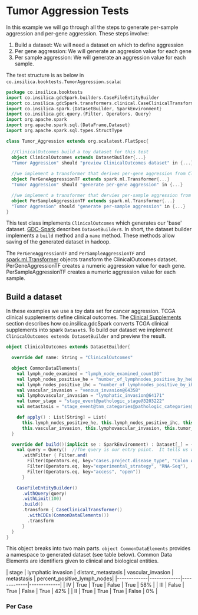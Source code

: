 # Tumor Aggression Tests
  In this example we will go through all the steps to generate per-sample aggression and per-gene aggression. These steps involve:

1. Build a dataset: We will need a dataset on which to define aggression
2. Per gene aggression: We will generate an aggresion value for each gene
3. Per sample aggression: We will generate an aggression value for each sample.

The test structure is as below in `co.insilica.booktests.TumorAggression.scala`: 
```scala
package co.insilica.booktests
import co.insilica.gdcSpark.builders.CaseFileEntityBuilder
import co.insilica.gdcSpark.transformers.clinical.CaseClinicalTransformer
import co.insilica.spark.{DatasetBuilder, SparkEnvironment}
import co.insilica.gdc.query.{Filter, Operators, Query}
import org.apache.spark
import org.apache.spark.sql.{DataFrame,Dataset}
import org.apache.spark.sql.types.StructType

class Tumor_Aggression extends org.scalatest.FlatSpec{

  //ClinicalOutcomes build a toy dataset for this test
  object ClinicalOutcomes extends DatasetBuilder{...}
  "Tumor Aggression" should "preview ClinicalOutcomes dataset" in {...}
  
  //we implement a transformer that derives per-gene aggression from ClinicalOutcomes
  object PerGeneAggressionTF extends spark.ml.Transformer{...}
  "Tumor Aggression" should "generate per-gene aggression" in {...}

  //we implement a transformer that dervies per-sample aggression from ClinicalOutcomes
  object PerSampleAggressionTF extends spark.ml.Transformer{...}
  "Tumor Aggresion" should "generate per-sample aggression" in {...}
}
```
This test class implements `ClinicalOutcomes` which generates our 'base' dataset. [GDC-Spark](../1_gdc/3_gdc-spark.md) describes `DatasetBuilder`s. In short, the dataset builder implements a `build` method and a `name` method.  These methods allow saving of the generated dataset in hadoop.

The `PerGeneAggressionTF` and `PerSampleAggressionTF` and [spark.ml.Transformer](http://spark.apache.org/docs/latest/ml-features.html) objects transform the ClinicalOutcomes dataset. PerGeneAggressionTF creates a numeric aggression value for each gene.  PerSampleAggressionTF creates a numeric aggression value for each sample.



## Build a dataset
   In these examples we use a toy data set for cancer aggression.  TCGA clinical supplements define clinical outcomes.  The [Clinical Supplements](./1_gdc/clinical_supplements.md) section describes how co.insilica.gdcSpark converts TCGA clinical supplements into spark `Dataset`s. To build our dataset we implement `ClinicalOutcomes extends DatasetBuilder` and preview the result.
  
```scala
object ClinicalOutcomes extends DatasetBuilder{

  override def name: String = "ClinicalOutcomes"

  object CommonDataElements{
    val lymph_node_examined = "lymph_node_examined_count@3"
    val lymph_nodes_positive_he = "number_of_lymphnodes_positive_by_he@3086388"
    val lymph_nodes_positive_ihc = "number_of_lymphnodes_positive_by_ihc@3086383"
    val vascular_invasion = "venous_invasion@64358"
    val lymphovascular_invasion = "lymphatic_invasion@64171"
    val tumor_stage = "stage_event@pathologic_stage@3203222"
    val metastasis = "stage_event@tnm_categories@pathologic_categories@pathologic_M@3045439"

    def apply() : List[String] = List(
      this.lymph_nodes_positive_he, this.lymph_nodes_positive_ihc, this.lymph_node_examined,
      this.vascular_invasion, this.lymphovascular_invasion, this.tumor_stage, this.metastasis)
  }

  override def build()(implicit se : SparkEnvironment) : Dataset[_] = {
    val query = Query()  //The query is our entry point.  It tells us what to get from gdc
      .withFilter { Filter.and(
        Filter(Operators.eq, key="cases.project.disease_type", "Colon Adenocarcinoma"),
        Filter(Operators.eq, key="experimental_strategy", "RNA-Seq"),
        Filter(Operators.eq, key="access", "open"))
      }

    CaseFileEntityBuilder()
      .withQuery(query)
      .withLimit(100)
      .build()
      .transform { CaseClinicalTransformer()
        .withCDEs(CommonDataElements())
        .transform
      }
  }
}
```
This object breaks into two main parts. `object CommonDataElements` provides a namespace to generated dataset (see table below).  Common Data Elements are identifiers given to clinical and biological entities.  
  
  
  | stage | lymphatic invasion | distant_metastasis | vascular_invasion | metastasis | percent_positive_lymph_nodes|
  |-------------|-------------|-------------|-------------|
  | IV | True | True | False | True | 58% |
  | III | False | True | False | True | 42% |
  | II | True | True | True | False | 0% |
  
### Per Case
```scala
```